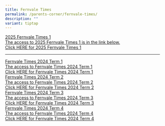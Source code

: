 ```yaml
---
title: Fernvale Times
permalink: /parents-corner/fernvale-times/
description: ""
variant: tiptap
---
```

<p></p>
<p></p>
<div class="isomer-card-grid"><a rel="noopener noreferrer nofollow" href="https://heyzine.com/flip-book/ba809ef96a.html" class="isomer-card"><div class="isomer-card-body"><div class="isomer-card-title">2025 Fernvale Times 1</div><div class="isomer-card-description">The access to 2025 Fernvale Times 1 is in the link below.</div><div class="isomer-card-link">Click HERE for 2025 Fernvale Times 1</div></div></a>
</div>
<hr>
<p></p>
<p></p>
<div class="isomer-card-grid"><a rel="noopener noreferrer nofollow" href="https://heyzine.com/flip-book/a249819d34.html" class="isomer-card"><div class="isomer-card-body"><div class="isomer-card-title">Fernvale Times 2024 Term 1</div><div class="isomer-card-description">The access to Fernvale Times 2024 Term 1</div><div class="isomer-card-link">Click HERE for Fernvale Times 2024 Term 1</div></div></a>
<a rel="noopener noreferrer nofollow" href="https://heyzine.com/flip-book/e885744808.html" class="isomer-card">
<div class="isomer-card-body">
<div class="isomer-card-title">Fernvale Times 2024 Term 2</div>
<div class="isomer-card-description">The access to Fernvale Times 2024 Term 2</div>
<div class="isomer-card-link">Click HERE for Fernvale Times 2024 Term 2</div>
</div>
</a><a rel="noopener noreferrer nofollow" href="https://heyzine.com/flip-book/2a5cc5ead3.html" class="isomer-card"><div class="isomer-card-body"><div class="isomer-card-title">Fernvale Times 2024 Term 3</div><div class="isomer-card-description">The access to Fernvale Times 2024 Term 3</div><div class="isomer-card-link">Click HERE for Fernvale Times 2024 Term 3</div></div></a>
<a rel="noopener noreferrer nofollow" href="https://heyzine.com/flip-book/897d9ab3f2.html" class="isomer-card">
<div class="isomer-card-body">
<div class="isomer-card-title">Fernvale Times 2024 Term 4</div>
<div class="isomer-card-description">The access to Fernvale Times 2024 Term 4</div>
<div class="isomer-card-link">Click HERE for Fernvale Times 2024 Term 4</div>
</div>
</a>
</div>
<h1></h1>
<p></p>
<p></p>